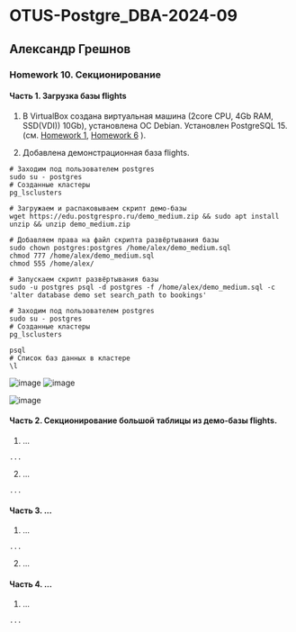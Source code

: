 # OTUS-Postgre_DBA-2024-09
## Александр Грешнов

### Homework 10. Секционирование 

#### Часть 1. Загрузка базы flights
1. В VirtualBox создана виртуальная машина (2core CPU, 4Gb RAM, SSD(VDI)) 10Gb), установлена ОС Debian. Установлен PostgreSQL 15. (см. [Homework 1](/Homework/HW-1.md), [Homework 6](/Homework/HW-6.md) ).

2. Добавлена демонстрационная база flights.

```
# Заходим под пользователем postgres
sudo su - postgres
# Созданные кластеры
pg_lsclusters

# Загружаем и распаковываем скрипт демо-базы
wget https://edu.postgrespro.ru/demo_medium.zip && sudo apt install unzip && unzip demo_medium.zip 

# Добавляем права на файл скрипта развёртывания базы
sudo chown postgres:postgres /home/alex/demo_medium.sql
chmod 777 /home/alex/demo_medium.sql
chmod 555 /home/alex/

# Запускаем скрипт развёртывания базы
sudo -u postgres psql -d postgres -f /home/alex/demo_medium.sql -c 'alter database demo set search_path to bookings'

# Заходим под пользователем postgres
sudo su - postgres
# Созданные кластеры
pg_lsclusters

psql
# Список баз данных в кластере
\l

```
![image](https://github.com/user-attachments/assets/291575f6-5330-4ea0-b8b2-53a20daa0d69)
![image](https://github.com/user-attachments/assets/217a519d-c424-45b5-9574-5f779f8f7551)

![image](https://github.com/user-attachments/assets/9cb1e905-7722-4b2c-a649-dee683b30bb5)


#### Часть 2. Секционирование большой таблицы из демо-базы flights.
1. ...
```
...
```

2. ...
```
...
```


#### Часть 3. ...
1. ...
```
...
```
2. ...


#### Часть 4. ...
1. ...
```
...
```


